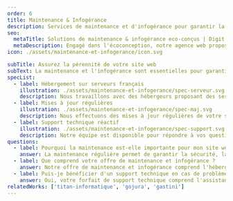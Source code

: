 ```yaml
---
order: 6
title: Maintenance & Infogérance
description: Services de maintenance et d'infogérance pour garantir la performance et la sécurité de votre site web. Surveillance proactive, mises à jour régulières, et support technique réactif.
seo:
  metaTitle: Solutions de maintenance & infogérance eco-conçus | Digit'Alp
  metaDescription: Engagé dans l'écoconception, notre agence web propose des solutions de maintenance et infogérance eco-conçus à Chambéry. Envie de réduire vôtre impact sans perdre en performance ?
icon: ./assets/maintenance-et-infogerance/icon.svg

subTitle: Assurez la pérennité de votre site web
subText: La maintenance et l'infogérance sont essentielles pour garantir la disponibilité, la sécurité et les performances optimales de votre site web. Nous offrons des solutions sur-mesure pour répondre aux besoins spécifiques de votre entreprise et assurer la tranquillité d'esprit.
specList:
  - label: Hébergement sur serveurs français
    illustration: ./assets/maintenance-et-infogerance/spec-serveur.svg
    description: Nous travaillons avec des hébergeurs proposant des serveurs alimentés par des énergies renouvelables et au plus proche de vos utilisateurs.
  - label: Mises à jour régulières
    illustration: ./assets/maintenance-et-infogerance/spec-maj.svg
    description: Nous effectuons des mises à jour régulières de votre site web et de ses composants pour garantir sa sécurité et ses performances.
  - label: Support technique réactif
    illustration: ./assets/maintenance-et-infogerance/spec-support.svg
    description: Notre équipe est disponible pour répondre à vos questions et résoudre les problèmes techniques rapidement et efficacement.
questions:
  - label: Pourquoi la maintenance est-elle importante pour mon site web ?
    answer: La maintenance régulière permet de garantir la sécurité, la performance et la disponibilité de votre site web. Elle protège également contre les failles de sécurité et les pannes imprévues.
  - label: Que comprend votre offre de maintenance et infogérance ?
    answer: Notre offre de maintenance et infogérance comprend l'hébergement de votre site sur des serveurs français, les mises à jour régulières, les sauvegardes automatiques, et un forfait de support qui s'adapte a vos besoins mensuels.
  - label: Puis-je bénéficier d'un support technique en cas de problème ?
    answer: Oui, votre forfait de support technique comprend l'assistance en cas de problème technique. Nous offrons un support réactif pour résoudre rapidement les incidents et minimiser les interruptions de service.
relatedWorks: ['titan-informatique', 'gojura', 'gastini']
---
```

